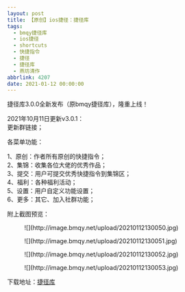 ```yaml
---
layout: post
title: 【原创】ios捷径：捷径库
tags:
  - bmqy捷径库
  - ios捷径
  - shortcuts
  - 快捷指令
  - 捷径
  - 捷径库
  - 燕坊清作
abbrlink: 4207
date: 2021-01-12 00:00:00
---
```


<!-- wp:paragraph -->

捷径库3.0.0全新发布（原bmqy捷径库），隆重上线！

<!-- /wp:paragraph -->

<!-- wp:paragraph -->

2021年10月11日更新v3.0.1：  
更新群链接；

<!-- /wp:paragraph -->

<!-- wp:paragraph -->

各菜单功能：

<!-- /wp:paragraph -->

<!-- wp:paragraph -->

1、原创：作者所有原创的快捷指令；  
2、集锦：收集各位大佬的优秀作品；  
3、提交：用户可提交优秀快捷指令到集锦区；  
4、福利：各种福利活动；  
5、设置：用户自定义功能设置；  
6、更多：其它、加入社群功能；

<!-- /wp:paragraph -->

<!-- wp:paragraph -->

附上截图预览：

<!-- /wp:paragraph -->

<!-- wp:image {"sizeSlug":"large"} -->
<figure class="wp-block-image size-large">![](http://image.bmqy.net/upload/20210112130050.jpg)</figure>
<!-- /wp:image -->

<!-- wp:image {"sizeSlug":"large"} -->
<figure class="wp-block-image size-large">![](http://image.bmqy.net/upload/20210112130051.jpg)</figure>
<!-- /wp:image -->

<!-- wp:image {"sizeSlug":"large"} -->
<figure class="wp-block-image size-large">![](http://image.bmqy.net/upload/20210112130052.jpg)</figure>
<!-- /wp:image -->

<!-- wp:image {"sizeSlug":"large"} -->
<figure class="wp-block-image size-large">![](http://image.bmqy.net/upload/20210112130053.jpg)</figure>
<!-- /wp:image -->

<!-- wp:paragraph -->

下载地址：[捷径库](https://www.icloud.com/shortcuts/aeac0483b29d4f38bfee965aeb5e2e29)

<!-- /wp:paragraph -->